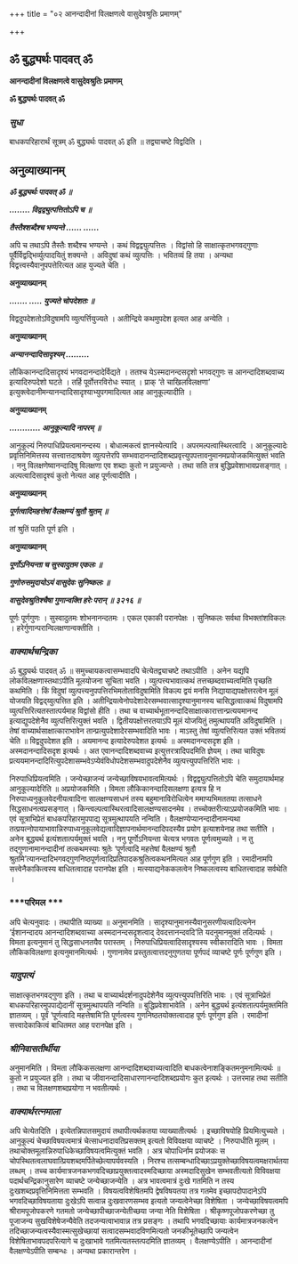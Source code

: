 +++
title = "०२ आनन्दादीनां विलक्षणत्वे वासुदेवश्रुतिः प्रमाणम्"

+++


## ॐ बुद्ध्यर्थः पादवत् ॐ

**आनन्दादीनां विलक्षणत्वे वासुदेवश्रुतिः प्रमाणम्**

**ॐ बुद्ध्यर्थः पादवत् ॐ**

### ***सुधा***

बाधकपरिहारार्थं सूत्रम् ॐ बुद्ध्यर्थः पादवत् ॐ इति ॥ तद्व्याचष्टे विद्वदिति ।

## **अनुव्याख्यानम्**

***ॐ बुद्ध्यर्थः पादवत् ॐ ॥***

***........ विद्वद्व्युत्पत्तितोऽपि च ॥***

***तैस्तैश्शब्दैश्च भण्यन्ते ...... ......***

अपि च तथाऽपि तैस्तैः शब्दैश्च भण्यन्ते । कथं विद्वद्व्युत्पत्तितः । विद्वांसो हि साक्षात्कृतभगवद्गुणाः पूर्वैर्विद्वद्भिर्व्युत्पादयितुं शक्यन्ते । अविदुषां कथं व्युत्पत्तिः । भवितव्यं हि तया । अन्यथा विद्वत्त्वस्यैवानुपपत्तेरित्यत आह युज्यते चेति ।

**अनुव्याख्यानम्**

***....... ..... युज्यते चोपदेशतः ॥***

विद्वदुपदेशतोऽविदुषामपि व्युत्पर्त्तियुज्यते । अतीन्द्रिये कथमुपदेश इत्यत आह अन्येति ।

**अनुव्याख्यानम्**

***अन्यानन्दादिसादृश्यम् .........***

लौकिकानन्दादिसादृश्यं भगवदानन्दादेर्विद्यते । ततश्च येऽस्मदानन्दसदृशो भगवद्गुणः स आनन्दादिशब्दवाच्य इत्यादिरुपदेशो घटते । तर्हि पूर्वोत्तरविरोधः स्यात् । प्राक् ‘ते चाखिलविलक्षणा’ इत्युक्त्वेदानीमन्यानन्दादिसादृश्याभ्युपगमादित्यत आह आनुकूल्यादीति ।

**अनुव्याख्यानम्**

***............ आनुकूल्यादि नापरम् ॥***

आनुकूल्यं निरुपाधिप्रियत्वमानन्दस्य । बोधात्मकत्वं ज्ञानस्येत्यादि । अपरमल्पत्वास्थिरत्वादि । आनुकूल्यादेः प्रवृत्तिनिमित्तस्य सत्त्वात्तदाश्रयेण व्युत्पत्तेरपि सम्भवादानन्दादिशब्दप्रवृत्त्युपपत्तावनुमानमप्रयोजकमित्युक्तं भवति । ननु विलक्षणेष्वानन्दादिषु विलक्षणा एव शब्दाः कुतो न प्रयुज्यन्ते । तथा सति तत्र बुद्धिप्रवेशाभावप्रसङ्गात् । अल्पत्वादिसादृश्यं कुतो नेत्यत आह पूर्णत्वादीति ।

**अनुव्याख्यानम्**

***पूर्णत्वादिमहत्तेषां वैलक्षण्यं श्रुतौ श्रुतम् ॥***

तां श्रुतिं पठति पूर्ण इति ।

**अनुव्याख्यानम्**

***पूर्णोऽनियन्ता च सुस्वादुतम एकलः ॥***

***गुणोरुसमुदायोऽयं वासुदेवः सुनिष्कलः ॥***

***वासुदेवश्रुतिश्चैषा गुणान्वक्ति हरेः परान् ॥ ३२१६ ॥***

पूर्णः पूर्णगुणः । सुस्वादुतमः शोभनानन्दतमः । एकल एकाकी परानपेक्षः । सुनिष्कलः सर्वथा विभक्तांशविकलः । हरेर्गुणान्परान्विलक्षणान्वक्तीति ।

### ***वाक्यार्थचन्द्रिका***

ॐ बुद्ध्यर्थः पादवत् ॐ ॥ समुच्चायकत्वासम्भवादपि चेत्येतद्व्याचष्टे तथाऽपीति । अनेन यद्यपि लोकविलक्षणास्तथाऽपीति मूलयोजना सूचिता भवति । व्युत्पत्त्यभावात्कथं तत्तच्छब्दवाच्यत्वमिति पृच्छति कथमिति । किं विदुषां व्युत्पत्त्यनुपपत्तिरभिमतोताविदुषामिति विकल्प द्वयं मनसि निद्यायाद्यपक्षोत्तरत्वेन मूलं योजयति विद्वद्य्वुत्पत्तित इति । अतीन्द्रियत्वेनोपदेशादेरसम्भवात्सादृश्यानुमानस्य चासिद्धत्वात्कथं विदुषामपि व्युत्पत्तिरित्यतस्तात्पर्यमाह विद्वांसो हीति । तथा च वाच्यार्थभूतानन्दादिसाक्षात्कारात्तान्प्रत्ययमानन्द इत्याद्युपदेशेनैव व्युत्पत्तिरित्युक्तं भवति । द्वितीयपक्षोत्तरतयाऽपि मूलं योजयितुं तमुत्थापयति अविदुषामिति । तेषां वाच्यार्थसाक्षात्काराभावेन तान्प्रत्युपदेशादेरसम्भवादिति भावः । माऽस्तु तेषां व्युत्पत्तिरित्यत उक्तं भवितव्यं चेति ॥ विद्वदुपदेशत इति । अयमानन्द इत्यादेरुपदेशत इत्यर्थः ॥ अस्मदानन्दसदृश इति । अस्मदानन्दादिसदृश इत्यर्थः । अत एवानन्दादिशब्दवाच्य इत्युत्तरत्रादिपदमिति ज्ञेयम् । तथा चाविदुषः प्रत्ययमानन्दादिरित्युपदेशासम्भवेऽप्येवंविधोपदेशसम्भवादुपदेशेनैव व्युत्पत्त्युपपत्तिरिति भावः ।

निरुपाधिप्रियत्वमिति । जन्येच्छाजन्यं जन्येच्छाविषयभावत्वमित्यर्थः । विद्वद्व्युत्पत्तितोऽपि चेति समुदायार्थमाह आनुकूल्यादेरिति ॥ अप्रयोजकमिति । विमता लौकिकानन्दादिसलक्षणा इत्यत्र हि न निरुपाध्यनुकूलवेदनीयत्वादिना सालक्षण्यसाधनं तस्य बहुमानाविरोधित्वेन ममाप्यभिमततया तत्साधने सिद्धसाधनत्वप्रसङ्गात् । किन्त्वल्पत्वास्थिरत्वादिसालक्षण्यसादनमेव । तच्चोक्तरीत्याऽप्रयोजकमिति भावः । एवं सूत्राभिप्रेतं बाधकपरिहारमुपपाद्य सूत्रमुत्थापयति नन्विति । वैलक्षण्येप्यानन्दादीनामन्यथा तत्प्रयत्नोपायाभावान्निरुपाध्यनुकूलवेद्यत्वादिज्ञापनार्थमानन्दादिपदस्यैव प्रयोग इत्याशयेनाह तथा सतीति । अनेन बुद्ध्यर्थ इत्यंशतात्पर्यमुक्तं भवति । ननु पूर्णोऽनियन्ता चेत्यत्र भगवतः पूर्णत्वमुच्यते । न तु तद्गुणानामानन्दादीनां तत्कथमस्याः श्रुतेः ‘पूर्णत्वादि महत्तेषां वैलक्षण्यं श्रुतौ श्रुतमि’त्यानन्दादिभगवद्गुणनिष्ठपूर्णत्वादिप्रतिपादकश्रुतित्वकथनमित्यत आह पूर्णगुण इति । रमादीनामपि सत्त्वेनैकाकित्वस्य बाधितत्वादाह परानपेक्ष इति । मत्स्याद्यनेककलत्वेन निष्कलत्वस्य बाधितत्त्वादाह सर्वथेति ।

### ***परिमल ***

अपि चेत्यनुवादः । तथापीति व्याख्या ॥ अनुमानमिति । सादृश्यानुमानस्यैवानुसरणीयत्वादित्यनेन ‘ईशानन्दादय आनन्दादिशब्दवाच्या अस्मदानन्दसदृशत्वाद् देवदत्तानन्दवदि’ति यदनुमानमुक्तं तदित्यर्थः । विमता इत्यनुमानं तु सिद्धसाधनतयैव परास्तम् । निरुपाधिप्रियत्वादिसादृश्यस्य स्वीकारादिति भावः । विमता लौकिकविलक्षणा इत्यनुमानमित्यर्थः । गुणानामेव प्रस्तुतत्वात्तदनुगुणतया पूर्णपदं व्याचष्टे पूर्णः पूर्णगुण इति ।

### ***यादुपत्यं***

साक्षात्कृतभगवद्गुणा इति । तथा च वाच्यार्थदर्शनादुपदेशेनैव व्युत्पत्त्युपपत्तिरिति भावः । एवं सूत्राभिप्रेतं बाधकपरिहारमुपपाद्येदानीं सूत्रमुत्थापयति नन्विति ॥ बुद्धिप्रवेशाभावेति । अनेन बुद्ध्यर्थ इत्यंशतात्पर्यमुक्तमिति ज्ञातव्यम् । पूर्वं ‘पूर्णत्वादि महत्तेषामि’ति पूर्णत्वस्य गुणनिष्ठतयोक्तत्वादाह पूर्णः पूर्णगुण इति । रमादीनां सत्त्वादेकाकित्वं बाधितमत आह परानपेक्ष इति ।

### ***श्रीनिवासतीर्थीया***

अनुमानमिति । विमता लौकिकसलक्षणा आनन्दादिशब्दवाच्यत्वादिति बाधकत्वेनाशङ्कितमनुमनामित्यर्थः ॥ कुतो न प्रयुज्यत इति । तथा च जीवानन्दादिसाधारणानन्दादिशब्दप्रयोगः कुत इत्यर्थः । उत्तरमाह तथा सतीति । तथा च विलक्षणशब्दप्रयोगा न भवतीत्यर्थः ।

### ***वाक्यार्थरत्नमाला***

अपि चेत्येतदिति । इत्येतन्निपातसमुदायं तथापीत्यर्थकतया व्याख्यातीत्यर्थः । इच्छाविषयोहि प्रियमित्युच्यते । आनुकूल्यं चेच्छाविषयत्वमात्रं चेत्साधनादावतिप्रसक्तम् इत्यतो विविवक्षया व्याचष्टे । निरुपाधीति मूलम् । तथाचोक्तमूलान्निरुपाधिकेच्छाविषयत्वमित्युक्तं भवति । अत्र चोपाधिर्नाम प्रयोजकः स चोपस्थितत्वलाघवात्प्रियशब्दमर्पितेच्छेत्यापर्यवस्यति । निरश्च तत्सम्बन्धादिच्छाऽप्रयुक्तेच्छाविषयत्वमक्षरार्थतया लब्धम् । तच्च कार्यमात्रजनकभगवदिच्छाप्रयुक्तत्वादस्मदिच्छाया अस्मदादिसुखेन सम्भवतीत्यतो विविवक्षया पदार्थचन्द्रिकानुसारेण व्याचष्टे जन्येच्छाजन्येति । अत्र भावत्वमात्रं दुःखे गतमिति न तस्य दुःखशब्दप्रवृत्तिनिमित्तता सम्भवति । विषयत्वविशेषितमपि द्वेषविषयतया तत्र गतमेव इच्छापदोपादानेऽपि भगवदिच्छाविषयताया दुःखेऽपि सत्वान्न दुःखवारणसम्भव इत्यतो जन्यत्वेनेच्छा विशेषिता । जन्येच्छाविषयत्वमपि श्रीरामपूजोपकरणे गतमतो जन्येच्छापीच्छाजन्येतीच्छया जन्या नेति विशेषिता । श्रीकृष्णपूजोपकरणेच्छा तु पूजाजन्य सुखविशेषेजन्यैवेति तदजन्यत्वाभावान्न तत्र प्रसङ्गः । तथापि भगवदिच्छायाः कार्यमात्रजनकत्वेन तदिच्छाजन्यत्वस्यैवास्मत्सुखेच्छायां सत्वादसम्भवादविणमित्यतो जनकीभूतेच्छापि जन्यत्वेन विशेषिताभावपदपरित्यागे च दुःखाभावे गतमित्यतस्तत्पदमिति ज्ञातव्यम् । वैलक्षण्येऽपीति । आनन्दादीनां वैलक्षण्येऽपीति सम्बन्धः । अन्यथा प्रकारान्तरेण ।

